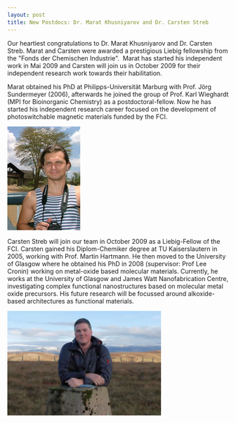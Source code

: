 ```yaml
---
layout: post
title: New Postdocs: Dr. Marat Khusniyarov and Dr. Carsten Streb
---
```


Our heartiest congratulations to Dr. Marat Khusniyarov and Dr. Carsten Streb. 
Marat and Carsten were awarded a prestigious Liebig fellowship from the "Fonds der Chemischen Industrie".  
Marat has started his independent work in Mai 2009 and Carsten will join us in October 2009 for their independent research work towards their habilitation.                        

Marat obtained his PhD at Philipps-Universität Marburg with Prof. Jörg Sundermeyer (2006), afterwards he joined the group of Prof. Karl Wieghardt (MPI for Bioinorganic Chemistry) as a postdoctoral-fellow. 
Now he has started his independent research career focused on the development of photoswitchable magnetic materials funded by the FCI.

![Dr. Marat Khusniyarov](img/Marat_small_webpage.jpg)


Carsten  Streb will join our team in October 2009 as a Liebig-Fellow of the FCI. 
Carsten  gained his Diplom-Chemiker degree at TU Kaiserslautern in 2005, working with Prof. Martin Hartmann. 
He then moved to the University of Glasgow where he obtained his PhD in 2008 (supervisor: Prof Lee Cronin) working on metal-oxide based molecular materials. 
Currently, he works at the University of Glasgow and James Watt Nanofabrication Centre, investigating complex functional nanostructures based on molecular metal oxide precursors. 
His future research will be focussed around alkoxide-based architectures as functional materials.

![Dr. Carsten Streb](img/carstenstreb_webpage.jpg)